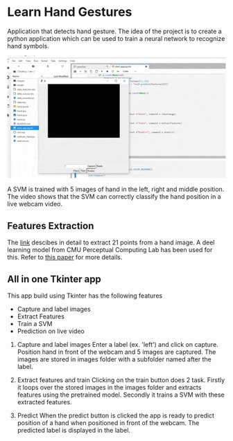 # Learn Hand Gestures
Application that detects hand gesture.
The idea of the project is to create a python application which can be used to train a neural network to recognize hand symbols.

![Sample Video](https://github.com/sourav301/handgesture/blob/master/media/hand.gif)

A SVM is trained with 5 images of hand in the left, right and middle position.
The video shows that the SVM can correctly classify the hand position in a live webcam video.



## Features Extraction
The [link](https://www.learnopencv.com/hand-keypoint-detection-using-deep-learning-and-opencv/) descibes in detail to extract 21 points from a hand image. A deel learning model from CMU Perceptual Computing Lab has been used for this. Refer to [this paper](https://arxiv.org/pdf/1704.07809.pdf) for more details.

## All in one Tkinter app 
This app build using Tkinter has the following features

* Capture and label images
* Extract Features
* Train a SVM
* Prediction on live video


1. Capture and label images
Enter a label (ex. 'left') and click on capture. Position hand in front of the webcam and 5 images are captured. The images are stored in images folder with a subfolder named after the label.

1. Extract features and train
Clicking on the train button does 2 task. Firstly it loops over the stored images in the images folder and extracts features using the pretrained model. Secondly it trains a SVM with these extracted features.

1. Predict
When the predict button is clicked the app is ready to predict position of a hand when positioned in front of the webcam. The predicted label is displayed in the label.
